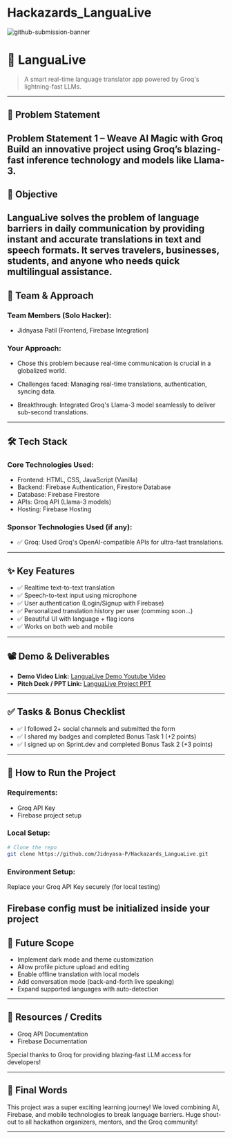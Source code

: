 # Hackazards_LanguaLive

![github-submission-banner](https://github.com/user-attachments/assets/a1493b84-e4e2-456e-a791-ce35ee2bcf2f)

# 🚀 LanguaLive

> A smart real-time language translator app powered by Groq's lightning-fast LLMs.

---

## 📌 Problem Statement

Problem Statement 1 – Weave AI Magic with Groq
Build an innovative project using Groq’s blazing-fast inference technology and models like Llama-3.
---

## 🎯 Objective

LanguaLive solves the problem of language barriers in daily communication by providing instant and accurate translations in text and speech formats.
It serves travelers, businesses, students, and anyone who needs quick multilingual assistance.
---

## 🧠 Team & Approach


### Team Members (Solo Hacker):  
- Jidnyasa Patil (Frontend, Firebase Integration)

### Your Approach:  
- Chose this problem because real-time communication is crucial in a globalized world.

- Challenges faced: Managing real-time translations, authentication, syncing data.

- Breakthrough: Integrated Groq's Llama-3 model seamlessly to deliver sub-second translations.


---

## 🛠️ Tech Stack

### Core Technologies Used:
- Frontend: HTML, CSS, JavaScript (Vanilla)
- Backend: Firebase Authentication, Firestore Database
- Database: Firebase Firestore
- APIs: Groq API (Llama-3 models)
- Hosting: Firebase Hosting

### Sponsor Technologies Used (if any):
- ✅ Groq: Used Groq's OpenAI-compatible APIs for ultra-fast translations.
---

## ✨ Key Features

- ✅ Realtime text-to-text translation
- ✅ Speech-to-text input using microphone
- ✅ User authentication (Login/Signup with Firebase)
- ✅ Personalized translation history per user (comming soon...)
- ✅ Beautiful UI with language + flag icons
- ✅ Works on both web and mobile 

---

## 📽️ Demo & Deliverables

- **Demo Video Link:** [LanguaLive Demo Youtube Video](https://youtu.be/qCqB86VJnfQ?si=OnmYp7sQJSWAsAKh)
- **Pitch Deck / PPT Link:** [LanguaLive Project PPT](https://docs.google.com/presentation/d/1HeC1tQZMgqBbeUoHjbs99jcIDawXU-L_/edit?usp=sharing&ouid=110476789858939284191&rtpof=true&sd=true)

---

## ✅ Tasks & Bonus Checklist

- ✅ I followed 2+ social channels and submitted the form
- ✅ I shared my badges and completed Bonus Task 1 (+2 points)
- ✅ I signed up on Sprint.dev and completed Bonus Task 2 (+3 points)

---

## 🧪 How to Run the Project

### Requirements:
- Groq API Key
- Firebase project setup

### Local Setup:
```bash
# Clone the repo
git clone https://github.com/Jidnyasa-P/Hackazards_LanguaLive.git

```
### Environment Setup:

Replace your Groq API Key securely (for local testing)

Firebase config must be initialized inside your project
---

## 🧬 Future Scope

- Implement dark mode and theme customization
- Allow profile picture upload and editing
- Enable offline translation with local models
- Add conversation mode (back-and-forth live speaking) 
- Expand supported languages with auto-detection

---

## 📎 Resources / Credits

- Groq API Documentation
- Firebase Documentation

Special thanks to Groq for providing blazing-fast LLM access for developers!

---

## 🏁 Final Words

This project was a super exciting learning journey!
We loved combining AI, Firebase, and mobile technologies to break language barriers.
Huge shout-out to all hackathon organizers, mentors, and the Groq community!


---